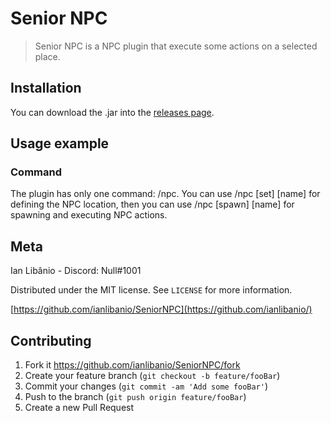 # Senior NPC

> Senior NPC is a NPC plugin that execute some actions on a selected place.

## Installation

You can download the .jar into the [releases page](http://github.com/ianlibanio/SeniorNPC/releases/).

## Usage example

### Command

The plugin has only one command: /npc. You can use /npc [set] [name] for defining the NPC location, then you can use /npc [spawn] [name] for spawning and executing NPC actions.

## Meta

Ian Libânio - Discord: Null#1001

Distributed under the MIT license. See ``LICENSE`` for more information.

[https://github.com/ianlibanio/SeniorNPC](https://github.com/ianlibanio/)

## Contributing

 1. Fork it <https://github.com/ianlibanio/SeniorNPC/fork>
 2. Create your feature branch (`git checkout -b feature/fooBar`)
 3. Commit your changes (`git commit -am 'Add some fooBar'`)
 4. Push to the branch (`git push origin feature/fooBar`)
 5. Create a new Pull Request
